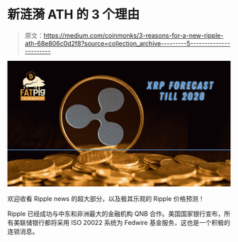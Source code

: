 # 新涟漪 ATH 的 3 个理由

> 原文：<https://medium.com/coinmonks/3-reasons-for-a-new-ripple-ath-68e806c0d2f8?source=collection_archive---------5----------------------->

![](img/595534f480870ed036866ff0df95ad39.png)

欢迎收看 Ripple news 的超大部分，以及极其乐观的 Ripple 价格预测！

Ripple 已经成功与中东和非洲最大的金融机构 QNB 合作。美国国家银行宣布，所有美联储银行都将采用 ISO 20022 系统为 Fedwire 基金服务，这也是一个积极的连锁消息。